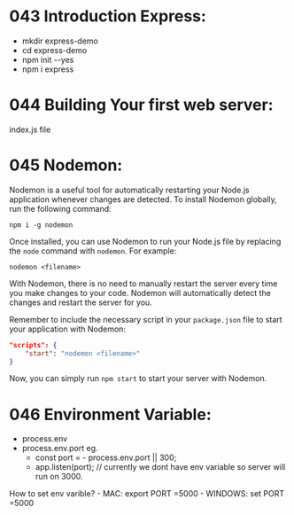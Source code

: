 
043 Introduction Express:
=========================
- mkdir express-demo
- cd express-demo
- npm init --yes     <!-- create package.json file -->
- npm i express

044 Building Your first web server:
===================================
index.js file

045 Nodemon:
============
Nodemon is a useful tool for automatically restarting your Node.js application whenever changes are detected. To install Nodemon globally, run the following command:
```
npm i -g nodemon
```

Once installed, you can use Nodemon to run your Node.js file by replacing the `node` command with `nodemon`. For example:
```
nodemon <filename>
```

With Nodemon, there is no need to manually restart the server every time you make changes to your code. Nodemon will automatically detect the changes and restart the server for you.

Remember to include the necessary script in your `package.json` file to start your application with Nodemon:

```json
"scripts": {
    "start": "nodemon <filename>"
}
```
Now, you can simply run `npm start` to start your server with Nodemon.


046 Environment Variable:
=========================
- process.env
- process.env.port
eg. 
    - const port = - process.env.port || 300;
    - app.listen(port); // currently we dont have env variable so server will run on 3000.

How to set env varible?
    - MAC: export PORT =5000
    - WINDOWS: set PORT =5000   <!-- note: no space between "=5000" -->

